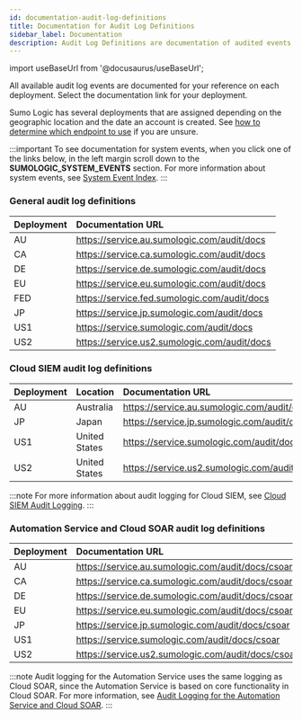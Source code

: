 ```yaml
---
id: documentation-audit-log-definitions
title: Documentation for Audit Log Definitions
sidebar_label: Documentation
description: Audit Log Definitions are documentation of audited events, and are hosted on each deployment.
---
```


import useBaseUrl from '@docusaurus/useBaseUrl';

All available audit log events are documented for your reference on each deployment. Select the documentation link for your deployment.  

Sumo Logic has several deployments that are assigned depending on the geographic location and the date an account is created. See [how to determine which endpoint to use](/docs/api/getting-started#sumo-logic-endpoints-by-deployment-and-firewall-security "Sumo Logic Endpoints and Firewall Security") if you are unsure.

:::important
To see documentation for system events, when you click one of the links below, in the left margin scroll down to the **SUMOLOGIC_SYSTEM_EVENTS** section. For more information about system events, see [System Event Index](/docs/manage/security/audit-indexes/system-event-index/).
:::

### General audit log definitions

| Deployment | Documentation URL |
|:--|:--|
| AU | https://service.au.sumologic.com/audit/docs |
| CA | https://service.ca.sumologic.com/audit/docs |
| DE | https://service.de.sumologic.com/audit/docs |
| EU | https://service.eu.sumologic.com/audit/docs |
| FED | https://service.fed.sumologic.com/audit/docs |
| JP | https://service.jp.sumologic.com/audit/docs |
| US1 | https://service.sumologic.com/audit/docs |
| US2 | https://service.us2.sumologic.com/audit/docs |

### Cloud SIEM audit log definitions

| Deployment | Location | Documentation URL |
|:--|:--|:--|
| AU | Australia |https://service.au.sumologic.com/audit/docs/sec |
| JP | Japan |https://service.jp.sumologic.com/audit/docs/sec |
| US1 | United States |https://service.sumologic.com/audit/docs/sec |
| US2 | United States |https://service.us2.sumologic.com/audit/docs/sec |

:::note
For more information about audit logging for Cloud SIEM, see [Cloud SIEM Audit Logging](/docs/cse/administration/cse-audit-logging/).
:::

### Automation Service and Cloud SOAR audit log definitions

| Deployment | Documentation URL |
|:--|:--|
| AU | https://service.au.sumologic.com/audit/docs/csoar |
| CA | https://service.ca.sumologic.com/audit/docs/csoar |
| DE | https://service.de.sumologic.com/audit/docs/csoar |
| EU | https://service.eu.sumologic.com/audit/docs/csoar |
| JP | https://service.jp.sumologic.com/audit/docs/csoar |
| US1 | https://service.sumologic.com/audit/docs/csoar |
| US2 | https://service.us2.sumologic.com/audit/docs/csoar |

<!--
// Add FED as soon as available
| FED | https://service.fed.sumologic.com/audit/docs/csoar |
-->

:::note
Audit logging for the Automation Service uses the same logging as Cloud SOAR, since the Automation Service is based on core functionality in Cloud SOAR. For more information, see [Audit Logging for the Automation Service and Cloud SOAR](/docs/platform-services/automation-service/automation-service-audit-logging/).
:::
